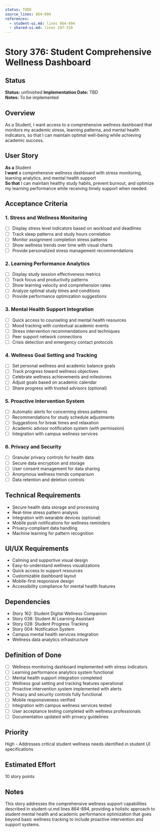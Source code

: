 ```yaml
---
status: TODO
source_lines: 864-894
references:
  - student-ui.md: lines 864-894
  - shared-ui.md: lines 297-318
---
```

# Story 376: Student Comprehensive Wellness Dashboard

## Status
**Status:** unfinished
**Implementation Date:** TBD  
**Notes:** To be implemented

## Overview
As a Student, I want access to a comprehensive wellness dashboard that monitors my academic stress, learning patterns, and mental health indicators, so that I can maintain optimal well-being while achieving academic success.

## User Story
**As a** Student  
**I want** a comprehensive wellness dashboard with stress monitoring, learning analytics, and mental health support  
**So that** I can maintain healthy study habits, prevent burnout, and optimize my learning performance while receiving timely support when needed.

## Acceptance Criteria

### 1. Stress and Wellness Monitoring
- [ ] Display stress level indicators based on workload and deadlines
- [ ] Track sleep patterns and study hours correlation
- [ ] Monitor assignment completion stress patterns
- [ ] Show wellness trends over time with visual charts
- [ ] Provide personalized stress management recommendations

### 2. Learning Performance Analytics
- [ ] Display study session effectiveness metrics
- [ ] Track focus and productivity patterns
- [ ] Show learning velocity and comprehension rates
- [ ] Analyze optimal study times and conditions
- [ ] Provide performance optimization suggestions

### 3. Mental Health Support Integration
- [ ] Quick access to counseling and mental health resources
- [ ] Mood tracking with contextual academic events
- [ ] Stress intervention recommendations and techniques
- [ ] Peer support network connections
- [ ] Crisis detection and emergency contact protocols

### 4. Wellness Goal Setting and Tracking
- [ ] Set personal wellness and academic balance goals
- [ ] Track progress toward wellness objectives
- [ ] Celebrate wellness achievements and milestones
- [ ] Adjust goals based on academic calendar
- [ ] Share progress with trusted advisors (optional)

### 5. Proactive Intervention System
- [ ] Automatic alerts for concerning stress patterns
- [ ] Recommendations for study schedule adjustments
- [ ] Suggestions for break times and relaxation
- [ ] Academic advisor notification system (with permission)
- [ ] Integration with campus wellness services

### 6. Privacy and Security
- [ ] Granular privacy controls for health data
- [ ] Secure data encryption and storage
- [ ] User consent management for data sharing
- [ ] Anonymous wellness trends comparison
- [ ] Data retention and deletion controls

## Technical Requirements
- Secure health data storage and processing
- Real-time stress pattern analysis
- Integration with wearable devices (optional)
- Mobile push notifications for wellness reminders
- Privacy-compliant data handling
- Machine learning for pattern recognition

## UI/UX Requirements
- Calming and supportive visual design
- Easy-to-understand wellness visualizations
- Quick access to support resources
- Customizable dashboard layout
- Mobile-first responsive design
- Accessibility compliance for mental health features

## Dependencies
- Story 162: Student Digital Wellness Companion
- Story 038: Student AI Learning Assistant
- Story 028: Student Progress Tracking
- Story 004: Notification System
- Campus mental health services integration
- Wellness data analytics infrastructure

## Definition of Done
- [ ] Wellness monitoring dashboard implemented with stress indicators
- [ ] Learning performance analytics system functional
- [ ] Mental health support integration completed
- [ ] Wellness goal setting and tracking features operational
- [ ] Proactive intervention system implemented with alerts
- [ ] Privacy and security controls fully functional
- [ ] Mobile responsiveness verified
- [ ] Integration with campus wellness services tested
- [ ] User acceptance testing completed with wellness professionals
- [ ] Documentation updated with privacy guidelines

## Priority
High - Addresses critical student wellness needs identified in student UI specifications

## Estimated Effort
10 story points

## Notes
This story addresses the comprehensive wellness support capabilities described in student-ui.md lines 864-894, providing a holistic approach to student mental health and academic performance optimization that goes beyond basic wellness tracking to include proactive intervention and support systems.
